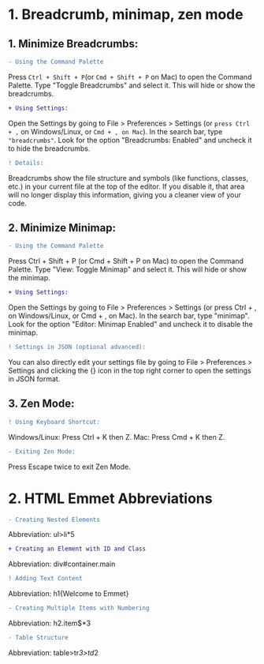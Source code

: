 # 1. Breadcrumb, minimap, zen mode

## 1. Minimize Breadcrumbs:
```diff
- Using the Command Palette
  ```
Press `Ctrl + Shift + P`(or `Cmd + Shift + P` on Mac) to open the Command Palette.
Type "Toggle Breadcrumbs" and select it. This will hide or show the breadcrumbs.

```diff
+ Using Settings:
  ```
Open the Settings by going to File > Preferences > Settings (or `press Ctrl + ,` on Windows/Linux, or `Cmd + , on Mac`).
In the search bar, type `"breadcrumbs"`.
Look for the option "Breadcrumbs: Enabled" and uncheck it to hide the breadcrumbs.

```diff
! Details:
  ```
Breadcrumbs show the file structure and symbols (like functions, classes, etc.) in your current file at the top of the editor. 
If you disable it, that area will no longer display this information, giving you a cleaner view of your code.

## 2. Minimize Minimap:
```diff
- Using the Command Palette
  ```
Press Ctrl + Shift + P (or Cmd + Shift + P on Mac) to open the Command Palette.
Type "View: Toggle Minimap" and select it. This will hide or show the minimap.

```diff
+ Using Settings:
  ```
Open the Settings by going to File > Preferences > Settings (or press Ctrl + , on Windows/Linux, or Cmd + , on Mac).
In the search bar, type "minimap".
Look for the option "Editor: Minimap Enabled" and uncheck it to disable the minimap.

```diff
! Settings in JSON (optional advanced):
  ```
You can also directly edit your settings file by going to File > Preferences > Settings and clicking the {} icon in the top right corner to open the settings in JSON format.

## 3. Zen Mode:
```diff
! Using Keyboard Shortcut:
  ```
Windows/Linux: Press Ctrl + K then Z.
Mac: Press Cmd + K then Z.
```diff
- Exiting Zen Mode:
  ```
Press Escape twice to exit Zen Mode.

# 2. HTML Emmet Abbreviations

```diff
- Creating Nested Elements
  ```
Abbreviation: ul>li*5

```diff
+ Creating an Element with ID and Class
  ```
Abbreviation: div#container.main

```diff
! Adding Text Content
  ```
Abbreviation: h1{Welcome to Emmet}

```diff
- Creating Multiple Items with Numbering
  ```
Abbreviation: h2.item$*3

```diff
- Table Structure
  ```
Abbreviation: table>tr*3>td*2


